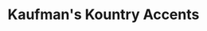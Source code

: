 ---
title: "Kaufman's Kountry Accents"
url: /berlin/kaufmans-kountry-accents/
shop: Haushaltsartikel
---